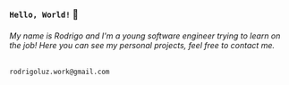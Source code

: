 ### `Hello, World!` 👋
###### My name is Rodrigo and I'm a young software engineer trying to learn on the job! Here you can see my personal projects, feel free to contact me.
`rodrigoluz.work@gmail.com`

<!--
**rappdl/rappdl** is a ✨ _special_ ✨ repository because its `README.md` (this file) appears on your GitHub profile.

Here are some ideas to get you started:

- 🔭 I’m currently working on ...
- 🌱 I’m currently learning ...
- 👯 I’m looking to collaborate on ...
- 🤔 I’m looking for help with ...
- 💬 Ask me about ...
- 📫 How to reach me: ...
- 😄 Pronouns: ...
- ⚡ Fun fact: ...
-->

